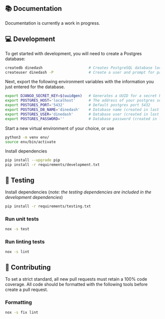 ## 📚 Documentation

Documentation is currently a work in progress.

## 💻 Development

To get started with development, you will need to create a Postgres database:
```bash
createdb dinedash                     # Creates PostgreSQL database locally
createuser dinedash -P                # Create a user and prompt for password
```

Next, export the following environment variables with the information you just entered for the database.

```bash
export DJANGO_SECRET_KEY=$(uuidgen)   # Generates a UUID for a secret key
export POSTGRES_HOST='localhost'      # The address of your postgres server
export POSTGRES_PORT='5432'           # Default postgres port 5432
export POSTGRES_DB_NAME='dinedash'    # Database name (created in last step)
export POSTGRES_USER='dinedash'       # Database user (created in last step)
export POSTGRES_PASSWORD=''           # Database password (created in last step)
```

Start a new virtual environment of your choice, or use
```bash
python3 -m venv env/
source env/bin/activate
```

Install dependencies
```bash
pip install --upgrade pip
pip install -r requirements/development.txt
```

## 🧪 Testing

Install dependencies (_note: the testing dependencies are included in the development dependencies_)
```bash
pip install -r requirements/testing.txt
```

### Run unit tests
```bash
nox -s test
```

### Run linting tests
```bash
nox -s lint
```

## 🤝 Contributing

To set a strict standard, all new pull requests must retain a 100% code coverage. All code should be formatted with the following tools before create a pull request.

### Formatting
```bash
nox -s fix lint
```
